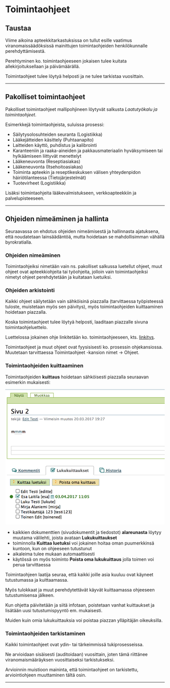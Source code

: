 # Toimintaohjeet


## Taustaa 

Viime aikoina apteekkitarkastuksissa on tullut esille vaatimus viranomaissäädöksissä mainittujen toimintaohjeiden henkilökunnalle perehdyttämisestä.

Perehtyminen ko. toimintaohjeeseen jokaisen tulee kuitata allekirjoituksellaan ja päivämäärällä.

Toimintaohjeet tulee löytyä helposti ja ne tulee tarkistaa vuosittain.

----

## Pakolliset toimintaohjeet

Pakolliset toimintaohjeet mallipohjineen löytyvät salkusta _Laatutyökalu ja toimintaohjeet_.

Esimerkkejä toimintaohjeista, suluissa prosessi:

- Säilytysolosuhteiden seuranta (Logistiikka) 
- Lääkejätteiden käsittely (Puhtaanapito)
- Laitteiden käyttö, puhdistus ja kalibrointi 
- Karanteeniin ja raaka-aineiden ja pakkausmateriaalin hyväksymiseen tai hylkäämiseen liittyvät menettelyt 
- Lääkeneuvonta (Reseptiasiakas)
- Lääkeneuvonta (Itsehoitoasiakas)
- Toiminta apteekin ja reseptikeskuksen välisen yhteydenpidon häiriötilanteessa (Tietojärjestelmät)
- Tuotevirheet (Logistiikka)

Lisäksi toimintaohjeita lääkevalmistukseen, verkkoapteekkiin ja palvelupisteeseen.

----

## Ohjeiden nimeäminen ja hallinta

Seuraavassa on ehdotus ohjeiden nimeämisestä ja hallinnasta ajatuksena, että noudatetaan lainsäädäntöä, mutta hoidetaan se mahdollisimman vähällä byrokratialla.

### Ohjeiden nimeäminen

Toimintaohjeiksi nimetään vain ns. pakolliset salkussa luetellut ohjeet, muut ohjeet ovat apteekkiohjeita tai työohjeita, jolloin vain toimintaohjeiksi nimetyt ohjeet perehdytetään ja kuitataan luetuiksi.

### Ohjeiden arkistointi

Kaikki ohjeet säilytetään vain sähköisinä piazzalla (tarvittaessa työpisteessä tuloste, muistetaan myös sen päivitys), myös toimintaohjeiden kuittaaminen hoidetaan piazzalla.

Koska toimintaohjeet tulee löytyä helposti, laaditaan piazzalle sivuna toimintaohjeluettelo.

Luettelossa jokainen ohje linkitetään ko. toimintaohjeeseen, kts. [linkitys](dokumentin_tekeminen/#dokumenttien-linkitys).

Toimintaohjeet ja muut ohjeet ovat fyysisisesti ko. prosessin ohjekansiossa. Muutetaan tarvittaessa Toimintaohjeet -kansion nimet -> Ohjeet. 

### Toimintaohjeiden kuittaaminen

Toimintaohjeiden __kuittaus__ hoidetaan sähköisesti piazzalla seuraavan esimerkin mukaisesti:

![Image](kuvat/kuva155.png)

* kaikkien dokumenttien (sivudokumentit ja tiedostot) __alareunasta__ löytyy muutama välilehti,
joista avataan __Lukukuittaukset__
* toiminnolla __Kuittaa luetuksi__ voi jokainen hoitaa oman puumerkkinsä kuntoon, kun on ohjeeseen tutustunut
* aikaleima tulee mukaan automaattisesti
* käytössä on myös toiminto __Poista oma lukukuittaus__ jolla toimen voi perua tarvittaessa

Toimintaohjeen laatija seuraa, että kaikki joille asia kuuluu ovat käyneet tutustumassa ja kuittaamassa.

Myös tulokkaat ja muut perehdytettävät käyvät kuittaamassa ohjeeseen tutustumisensa jälkeen.

Kun ohjetta päivitetään ja siitä infotaan, poistetaan vanhat kuittaukset ja lisätään uusi tutustumispyyntö em. mukaisesti.

Muiden kuin omia lukukuittauksia voi poistaa piazzan ylläpitäjän oikeuksilla.


### Toimintaohjeiden tarkistaminen 

Kaikki toimintaohjeet ovat ydin- tai tärkeimmissä tukiprosesseissa.

Ne arvioidaan sisäisesti (auditoidaan) vuosittain, joten tämä riittänee viranomaismääräyksen vuosittaiseksi tarkistukseksi.

Arvioinnin muistioon maininta, että toimintaohjeet on tarkistettu, arviointiohjeen muuttaminen tältä osin.

----

